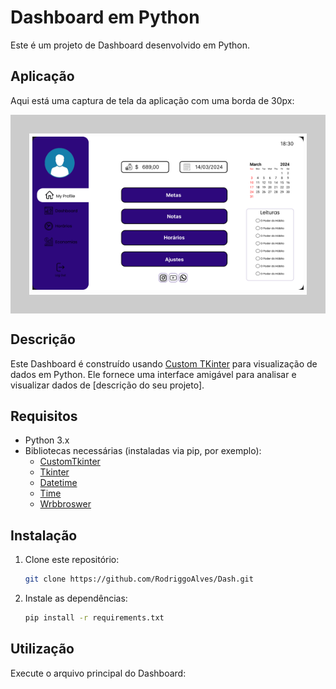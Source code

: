 # Dashboard em Python

Este é um projeto de Dashboard desenvolvido em Python.

## Aplicação

Aqui está uma captura de tela da aplicação com uma borda de 30px:

<div style="border: 30px solid #ccc; padding: 5px;">
  <img src="Image/Dashboard.png" alt="Dashboard" />
</div>

## Descrição

Este Dashboard é construído usando [Custom TKinter](https://github.com/TomSchimansky/CustomTkinter) para visualização de dados em Python. Ele fornece uma interface amigável para analisar e visualizar dados de [descrição do seu projeto].

## Requisitos

- Python 3.x
- Bibliotecas necessárias (instaladas via pip, por exemplo):
  - [CustomTkinter](https://github.com/TomSchimansky/CustomTkinter)
  - [Tkinter](https://docs.python.org/pt-br/3/library/tkinter.html)
  - [Datetime](https://docs.python.org/3/library/datetime.html)
  - [Time](https://docs.python.org/3/library/time.html)
  - [Wrbbroswer](https://docs.python.org/3/library/webbrowser.html)

## Instalação

1. Clone este repositório:
    ```bash
    git clone https://github.com/RodriggoAlves/Dash.git
    ```

2. Instale as dependências:
    ```bash
    pip install -r requirements.txt
    ```

## Utilização

Execute o arquivo principal do Dashboard:
